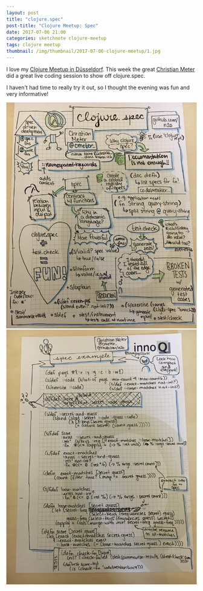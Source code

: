 ```yaml
---
layout: post
title: "clojure.spec"
post-title: "Clojure Meetup: Spec"
date: 2017-07-06 21:00
categories: sketchnote clojure-meetup
tags: clojure meetup
thumbnail: /img/thumbnail/2017-07-06-clojure-meetup/1.jpg
---
```


I love my [Clojure Meetup in Düsseldorf](https://www.meetup.com/de-DE/Dusseldorf-Clojure-Meetup/). This week the great [Christian Meter](https://twitter.com/cmeter_) did a great live coding session to show off clojure.spec.

I haven't had time to really try it out, so I thought the evening was fun and very informative!

![Clojure Spec](/img/2017-07-06-clojure-meetup/1.jpg "Clojure Spec")
![Clojure Spec](/img/2017-07-06-clojure-meetup/2.jpg "Clojure Spec")
